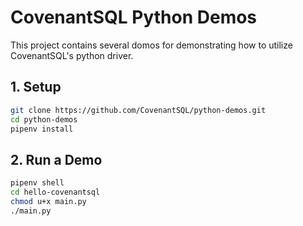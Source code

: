 # CovenantSQL Python Demos

This project contains several domos for demonstrating how to utilize CovenantSQL's python driver.

## 1. Setup

```bash
git clone https://github.com/CovenantSQL/python-demos.git
cd python-demos
pipenv install
```

## 2. Run a Demo

```bash
pipenv shell
cd hello-covenantsql
chmod u+x main.py
./main.py
```
